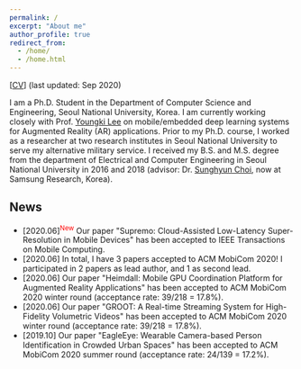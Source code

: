 ```yaml
---
permalink: /
excerpt: "About me"
author_profile: true
redirect_from: 
  - /home/
  - /home.html
---
```


[[CV](https://juheonyi.github.io/files/JuheonYi_CV.pdf)] (last updated: Sep 2020)

I am a Ph.D. Student in the Department of Computer Science and Engineering, Seoul National University, Korea. I am currently working closely with Prof. [Youngki Lee](http://youngkilee.blogspot.com/) on mobile/embedded deep learning systems for Augmented Reality (AR) applications. Prior to my Ph.D. course, I worked as a researcher at two research institutes in Seoul National University to serve my alternative military service. I received my B.S. and M.S. degree from the department of Electrical and Computer Engineering in Seoul National University in 2016 and 2018 (advisor: Dr. [Sunghyun Choi](https://sites.google.com/view/sunghyun-chois-home), now at Samsung Research, Korea). 

## News

* [2020.06]<sup><span style="color:red">New</span></sup> Our paper "Supremo: Cloud-Assisted Low-Latency Super-Resolution in Mobile Devices" has been accepted to IEEE Transactions on Mobile Computing.
* [2020.06] In total, I have 3 papers accepted to ACM MobiCom 2020! I participated in 2 papers as lead author, and 1 as second lead.
* [2020.06] Our paper "Heimdall: Mobile GPU Coordination Platform for Augmented Reality Applications" has been accepted to ACM MobiCom 2020 winter round (acceptance rate: 39/218 = 17.8%).
* [2020.06] Our paper "GROOT: A Real-time Streaming System for High-Fidelity Volumetric Videos" has been accepted to ACM MobiCom 2020 winter round (acceptance rate: 39/218 = 17.8%).
* [2019.10] Our paper "EagleEye: Wearable Camera-based Person Identification in Crowded Urban Spaces" has been accepted to ACM MobiCom 2020 summer round (acceptance rate: 24/139 = 17.2%).
